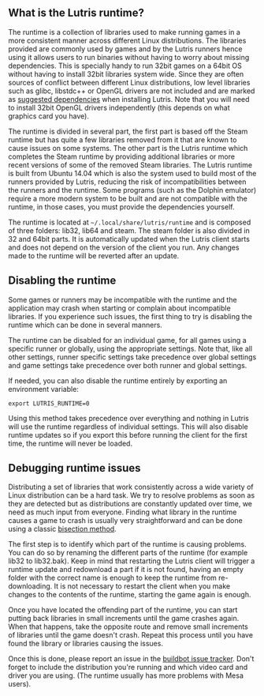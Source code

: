 ## What is the Lutris runtime?

The runtime is a collection of libraries used to make running games in a more consistent manner across different Linux distributions. The libraries provided are commonly used by games and by the Lutris runners hence using it allows users to run binaries without having to worry about missing dependencies. This is specially handy to run 32bit games on a 64bit OS without having to install 32bit libraries system wide. 
Since they are often sources of conflict between different Linux distributions, low level libraries such as glibc, libstdc++ or OpenGL drivers are not included and are marked as [suggested dependencies](https://github.com/lutris/lutris/blob/master/debian/control#L31) when installing Lutris. Note that you will need to install 32bit OpenGL drivers independently (this depends on what graphics card you have).

The runtime is divided in several part, the first part is based off the Steam runtime but has quite a few libraries removed from it that are known to cause issues on some systems. The other part is the Lutris runtime which completes the Steam runtime by providing additional libraries or more recent versions of some of the removed Steam libraries. The Lutris runtime is built from Ubuntu 14.04 which is also the system used to build most of the runners provided by Lutris, reducing the risk of incompatibilities between the runners and the runtime. Some programs (such as the Dolphin emulator) require a more modern system to be built and are not compatible with the runtime, in those cases, you must provide the dependencies yourself.

The runtime is located at `~/.local/share/lutris/runtime` and is composed of three folders: lib32, lib64 and steam. The steam folder is also divided in 32 and 64bit parts. It is automatically updated when the Lutris client starts and does not depend on the version of the client you run. Any changes made to the runtime will be reverted after an update.

## Disabling the runtime

Some games or runners may be incompatible with the runtime and the application may crash when starting or complain about incompatible libraries. If you experience such issues, the first thing to try is disabling the runtime which can be done in several manners.

The runtime can be disabled for an individual game, for all games using a specific runner or globally, using the appropriate settings. Note that, like all other settings, runner specific settings take precedence over global settings and game settings take precedence over both runner and global settings.

If needed, you can also disable the runtime entirely by exporting an environment variable: 

<code>export LUTRIS_RUNTIME=0</code>

Using this method takes precedence over everything and nothing in Lutris will use the runtime regardless of  individual settings. This will also disable runtime updates so if you export this before running the client for the first time, the runtime will never be loaded.

## Debugging runtime issues ##

Distributing a set of libraries that work consistently across a wide variety of Linux distribution can be a hard task. We try to resolve problems as soon as they are detected but as distributions are constantly updated over time, we need as much input from everyone. Finding what library in the runtime causes a game to crash is usually very straightforward and can be done using a classic [bisection method](https://en.wikipedia.org/wiki/Bisection_method).

The first step is to identify which part of the runtime is causing problems. You can do so by renaming the different parts of the runtime (for example lib32 to lib32.bak). Keep in mind that restarting the Lutris client will trigger a runtime update and redownload a part if it is not found, having an empty folder with the correct name is enough to keep the runtime from re-downloading. It is not necessary to restart the client when you make changes to the contents of the runtime, starting the game again is enough.

Once you have located the offending part of the runtime, you can start putting back libraries in small increments until the game crashes again. When that happens, take the opposite route and remove small increments of libraries until the game doesn't crash. Repeat this process until you have found the library or libraries causing the issues.

Once this is done, please report an issue in the [buildbot issue tracker](https://github.com/lutris/buildbot/issues). Don't forget to include the distribution you're running and which video card and driver you are using. (The runtime usually has more problems with Mesa users).
